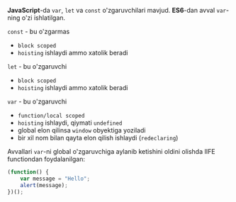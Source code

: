 **JavaScript**-da `var`, `let` va `const` o'zgaruvchilari mavjud. **ES6**-dan avval `var`-ning o'zi ishlatilgan.

`const` - bu o'zgarmas
- `block scoped`
- `hoisting` ishlaydi ammo xatolik beradi

`let` - bu o'zgaruvchi
- `block scoped`
- `hoisting` ishlaydi ammo xatolik beradi

`var` - bu o'zgaruvchi
- `function/local scoped`
- `hoisting` ishlaydi, qiymati `undefined`
- global elon qilinsa `window` obyektiga yoziladi
- bir xil nom bilan qayta elon qilish ishlaydi (`redeclaring`)

Avvallari `var`-ni global o'zgaruvchiga aylanib ketishini oldini olishda IIFE functiondan foydalanilgan:
```javascript
(function() {
	var message = "Hello";
	alert(message);
})();
```


